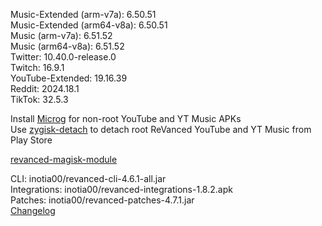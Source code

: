Music-Extended (arm-v7a): 6.50.51  
Music-Extended (arm64-v8a): 6.50.51  
Music (arm-v7a): 6.51.52  
Music (arm64-v8a): 6.51.52  
Twitter: 10.40.0-release.0  
Twitch: 16.9.1  
YouTube-Extended: 19.16.39  
Reddit: 2024.18.1  
TikTok: 32.5.3  

Install [Microg](https://github.com/ReVanced/GmsCore/releases) for non-root YouTube and YT Music APKs  
Use [zygisk-detach](https://github.com/j-hc/zygisk-detach) to detach root ReVanced YouTube and YT Music from Play Store  

[revanced-magisk-module](https://github.com/j-hc/revanced-magisk-module)
  
CLI: inotia00/revanced-cli-4.6.1-all.jar  
Integrations: inotia00/revanced-integrations-1.8.2.apk  
Patches: inotia00/revanced-patches-4.7.1.jar  
[Changelog](https://github.com/inotia00/revanced-patches/releases/tag/v4.7.1)  
